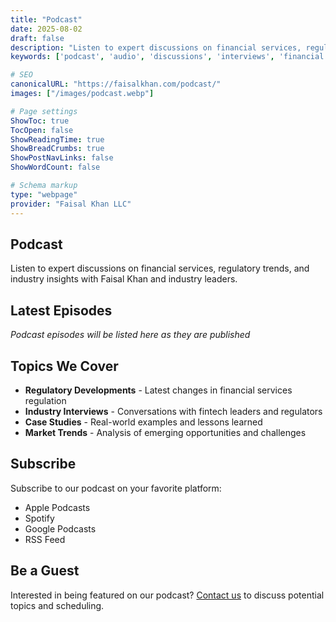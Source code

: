 ```yaml
---
title: "Podcast"
date: 2025-08-02
draft: false
description: "Listen to expert discussions on financial services, regulatory trends, and industry insights"
keywords: ['podcast', 'audio', 'discussions', 'interviews', 'financial services']

# SEO
canonicalURL: "https://faisalkhan.com/podcast/"
images: ["/images/podcast.webp"]

# Page settings
ShowToc: true
TocOpen: false
ShowReadingTime: true
ShowBreadCrumbs: true
ShowPostNavLinks: false
ShowWordCount: false

# Schema markup
type: "webpage"
provider: "Faisal Khan LLC"
---
```


## Podcast

Listen to expert discussions on financial services, regulatory trends, and industry insights with Faisal Khan and industry leaders.

## Latest Episodes

*Podcast episodes will be listed here as they are published*

## Topics We Cover

- **Regulatory Developments** - Latest changes in financial services regulation
- **Industry Interviews** - Conversations with fintech leaders and regulators
- **Case Studies** - Real-world examples and lessons learned
- **Market Trends** - Analysis of emerging opportunities and challenges

## Subscribe

Subscribe to our podcast on your favorite platform:
- Apple Podcasts
- Spotify  
- Google Podcasts
- RSS Feed

## Be a Guest

Interested in being featured on our podcast? [Contact us](mailto:contact@faisalkhan.com) to discuss potential topics and scheduling.
